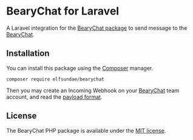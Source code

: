 # BearyChat for Laravel

A Laravel integration for the [BearyChat  package][1] to send message to the [BearyChat][].

## Installation

You can install this package using the [Composer][] manager.
```
composer require elfsundae/bearychat
```

Then you may create an Incoming Webhook on your [BearyChat][] team account, and read the [payload format][webhook].

## License

The BearyChat PHP package is available under the [MIT license](LICENSE).

[1]: https://github.com/ElfSundae/BearyChat
[Webhook]: https://bearychat.com/integrations/incoming
[BearyChat]: https://bearychat.com
[Composer]: https://getcomposer.org
